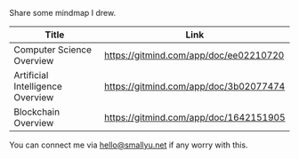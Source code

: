 
Share some mindmap I drew.

|Title|Link|
|--|--|
|Computer Science Overview|<https://gitmind.com/app/doc/ee02210720> |
|Artificial Intelligence Overview|<https://gitmind.com/app/doc/3b02077474> |
|Blockchain Overview|<https://gitmind.com/app/doc/1642151905> |

You can connect me via <hello@smallyu.net> if any worry with this.
